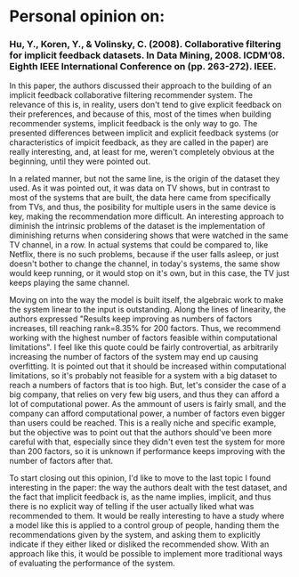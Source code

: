 # Personal opinion on:

### Hu, Y., Koren, Y., & Volinsky, C. (2008). Collaborative filtering for implicit feedback datasets. In Data Mining, 2008. ICDM’08. Eighth IEEE International Conference on (pp. 263-272). IEEE.

In this paper, the authors discussed their approach to the building of an implicit feedback collaborative filtering recommender system. The relevance of this is, in reality, users don't tend to give explicit feedback on their preferences, and because of this, most of the times when building recommender systems, implicit feedback is the only way to go. The presented differences between implicit and explicit feedback systems (or characteristics of impicit feedback, as they are called in the paper) are really interesting, and, at least for me, weren't completely obvious at the beginning, until they were pointed out.

In a related manner, but not the same line, is the origin of the dataset they used. As it was pointed out, it was data on TV shows, but in contrast to most of the systems that are built, the data here came from specifically from TVs, and thus, the posibility for multiple users in the same device is key, making the recommendation more difficult. An interesting approach to diminish the intrinsic problems of the dataset is the implementation of diminishing returns when considering shows that were watched in the same TV channel, in a row. In actual systems that could be compared to, like Netflix, there is no such problems, because if the user falls asleep, or just doesn't bother to change the channel, in today's systems, the same show would keep running, or it would stop on it's own, but in this case, the TV just keeps playing the same channel.

Moving on into the way the model is built itself, the algebraic work to make the system linear to the input is outstanding. Along the lines of linearity, the authors expressed "Results keep improving as numbers of factors increases, till reaching rank=8.35% for 200 factors. Thus, we recommend working with the highest number of factors feasible within computational limitations". I feel like this quote could be fairly controvertial, as arbitrarily increasing the number of factors of the system may end up causing overfitting. It is pointed out that it should be increased within computational limitations, so it's probably not feasible for a system with a big dataset to reach a numbers of factors that is too high. But, let's consider the case of a big company, that relies on very few big users, and thus they can afford a lot of computational power. As the ammount of users is fairly small, and the company can afford computational power, a number of factors even bigger than users could be reached. This is a really niche and specific example, but the objective was to point out that the authors should've been more careful with that, especially since they didn't even test the system for more than 200 factors, so it is unknown if performance keeps improving with the number of factors after that.

To start closing out this opinion, I'd like to move to the last topic I found interesting in the paper: the way the authors dealt with the test dataset, and the fact that implicit feedback is, as the name implies, implicit, and thus there is no explicit way of telling if the user actually liked what was recommended to them. It would be really interesting to have a study where a model like this is applied to a control group of people, handing them the recommendations given by the system, and asking them to explicitly indicate if they either liked or disliked the recommended show. With an approach like this, it would be possible to implement more traditional ways of evaluating the performance of the system.